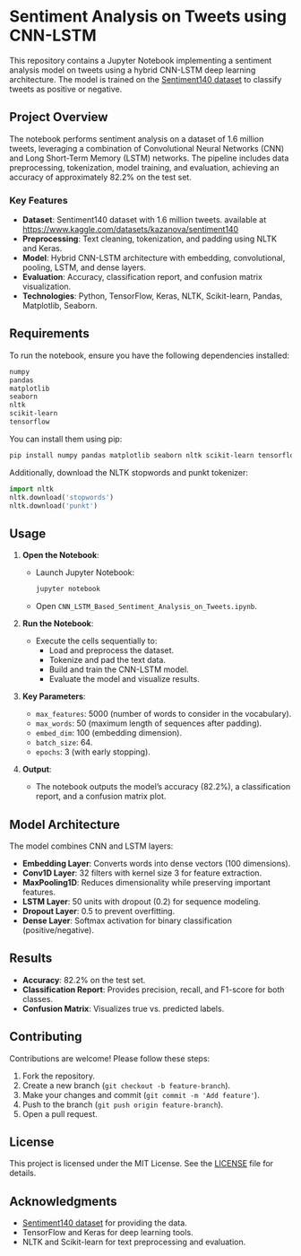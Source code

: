 # Sentiment Analysis on Tweets using CNN-LSTM

This repository contains a Jupyter Notebook implementing a sentiment analysis model on tweets using a hybrid CNN-LSTM deep learning architecture. The model is trained on the [Sentiment140 dataset](https://www.kaggle.com/datasets/kazanova/sentiment140) to classify tweets as positive or negative.

## Project Overview

The notebook performs sentiment analysis on a dataset of 1.6 million tweets, leveraging a combination of Convolutional Neural Networks (CNN) and Long Short-Term Memory (LSTM) networks. The pipeline includes data preprocessing, tokenization, model training, and evaluation, achieving an accuracy of approximately 82.2% on the test set.

### Key Features
- **Dataset**: Sentiment140 dataset with 1.6 million tweets. available at https://www.kaggle.com/datasets/kazanova/sentiment140
- **Preprocessing**: Text cleaning, tokenization, and padding using NLTK and Keras.
- **Model**: Hybrid CNN-LSTM architecture with embedding, convolutional, pooling, LSTM, and dense layers.
- **Evaluation**: Accuracy, classification report, and confusion matrix visualization.
- **Technologies**: Python, TensorFlow, Keras, NLTK, Scikit-learn, Pandas, Matplotlib, Seaborn.

## Requirements

To run the notebook, ensure you have the following dependencies installed:

```bash
numpy
pandas
matplotlib
seaborn
nltk
scikit-learn
tensorflow
```

You can install them using pip:

```bash
pip install numpy pandas matplotlib seaborn nltk scikit-learn tensorflow
```

Additionally, download the NLTK stopwords and punkt tokenizer:

```python
import nltk
nltk.download('stopwords')
nltk.download('punkt')
```

## Usage

1. **Open the Notebook**:
   - Launch Jupyter Notebook:
     ```bash
     jupyter notebook
     ```
   - Open `CNN_LSTM_Based_Sentiment_Analysis_on_Tweets.ipynb`.

2. **Run the Notebook**:
   - Execute the cells sequentially to:
     - Load and preprocess the dataset.
     - Tokenize and pad the text data.
     - Build and train the CNN-LSTM model.
     - Evaluate the model and visualize results.

3. **Key Parameters**:
   - `max_features`: 5000 (number of words to consider in the vocabulary).
   - `max_words`: 50 (maximum length of sequences after padding).
   - `embed_dim`: 100 (embedding dimension).
   - `batch_size`: 64.
   - `epochs`: 3 (with early stopping).

4. **Output**:
   - The notebook outputs the model’s accuracy (82.2%), a classification report, and a confusion matrix plot.

## Model Architecture

The model combines CNN and LSTM layers:
- **Embedding Layer**: Converts words into dense vectors (100 dimensions).
- **Conv1D Layer**: 32 filters with kernel size 3 for feature extraction.
- **MaxPooling1D**: Reduces dimensionality while preserving important features.
- **LSTM Layer**: 50 units with dropout (0.2) for sequence modeling.
- **Dropout Layer**: 0.5 to prevent overfitting.
- **Dense Layer**: Softmax activation for binary classification (positive/negative).

## Results

- **Accuracy**: 82.2% on the test set.
- **Classification Report**: Provides precision, recall, and F1-score for both classes.
- **Confusion Matrix**: Visualizes true vs. predicted labels.

## Contributing

Contributions are welcome! Please follow these steps:
1. Fork the repository.
2. Create a new branch (`git checkout -b feature-branch`).
3. Make your changes and commit (`git commit -m 'Add feature'`).
4. Push to the branch (`git push origin feature-branch`).
5. Open a pull request.

## License

This project is licensed under the MIT License. See the [LICENSE](LICENSE) file for details.

## Acknowledgments

- [Sentiment140 dataset](https://www.kaggle.com/datasets/kazanova/sentiment140) for providing the data.
- TensorFlow and Keras for deep learning tools.
- NLTK and Scikit-learn for text preprocessing and evaluation.
